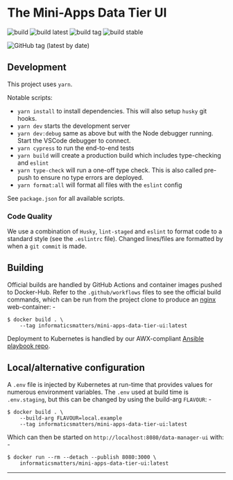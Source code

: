 # The Mini-Apps Data Tier UI

![build](https://github.com/InformaticsMatters/mini-apps-data-tier-ui/workflows/build/badge.svg)
![build latest](https://github.com/InformaticsMatters/mini-apps-data-tier-ui/workflows/build%20latest/badge.svg)
![build tag](https://github.com/InformaticsMatters/mini-apps-data-tier-ui/workflows/build%20tag/badge.svg)
![build stable](https://github.com/InformaticsMatters/mini-apps-data-tier-ui/workflows/build%20stable/badge.svg)

![GitHub tag (latest by date)](https://img.shields.io/github/v/tag/InformaticsMatters/mini-apps-data-tier-ui)

## Development

This project uses `yarn`.

Notable scripts:

- `yarn install` to install dependencies. This will also setup `husky` git hooks.
- `yarn dev` starts the development server
- `yarn dev:debug` same as above but with the Node debugger running. Start the VSCode debugger to connect.
- `yarn cypress` to run the end-to-end tests
- `yarn build` will create a production build which includes type-checking and `eslint`
- `yarn type-check` will run a one-off type check. This is also called pre-push to ensure no type errors are deployed.
- `yarn format:all` will format all files with the `eslint` config

See `package.json` for all available scripts.

### Code Quality

We use a combination of `Husky`, `lint-staged` and `eslint` to format code to a standard style (see the `.eslintrc` file). Changed lines/files are formatted by when a `git commit` is made.

## Building

Official builds are handled by GitHub Actions and container images pushed
to Docker-Hub. Refer to the `.github/workflows` files to see the official
build commands, which can be run from the project clone to produce an
[nginx] web-container: -

    $ docker build . \
        --tag informaticsmatters/mini-apps-data-tier-ui:latest

Deployment to Kubernetes is handled by our AWX-compliant [Ansible playbook repo].

## Local/alternative configuration
A `.env` file is injected by Kubernetes at run-time that provides values
for numerous environment variables. The `.env` used at build time is
`.env.staging`, but this can be changed by using the build-arg `FLAVOUR`: -

    $ docker build . \
        --build-arg FLAVOUR=local.example
        --tag informaticsmatters/mini-apps-data-tier-ui:latest

Which can then be started on `http://localhost:8080/data-manager-ui` with: -

    $ docker run --rm --detach --publish 8080:3000 \
        informaticsmatters/mini-apps-data-tier-ui:latest

---

[ansible playbook repo]: https://github.com/InformaticsMatters/mini-apps-data-tier-ui-ansible
[nginx]: https://hub.docker.com/_/nginx

